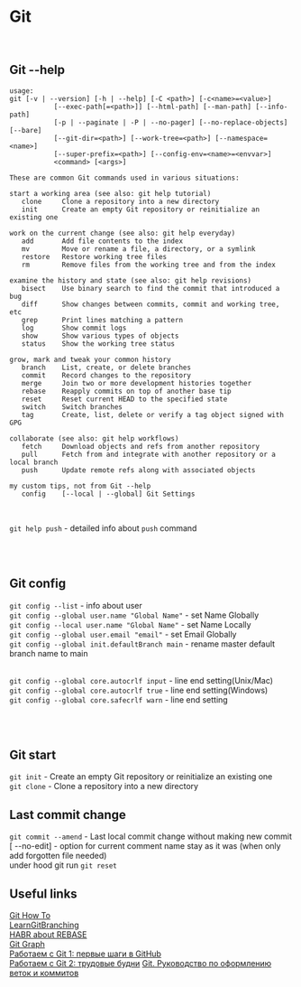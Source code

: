 # Git<br/>
<br/>

## Git \--help  
```
usage: 
git [-v | --version] [-h | --help] [-C <path>] [-c<name>=<value>]
           [--exec-path[=<path>]] [--html-path] [--man-path] [--info-path]
           [-p | --paginate | -P | --no-pager] [--no-replace-objects] [--bare]
           [--git-dir=<path>] [--work-tree=<path>] [--namespace=<name>]
           [--super-prefix=<path>] [--config-env=<name>=<envvar>]
           <command> [<args>]

These are common Git commands used in various situations:

start a working area (see also: git help tutorial)
   clone     Clone a repository into a new directory
   init      Create an empty Git repository or reinitialize an existing one

work on the current change (see also: git help everyday)
   add       Add file contents to the index
   mv        Move or rename a file, a directory, or a symlink
   restore   Restore working tree files
   rm        Remove files from the working tree and from the index

examine the history and state (see also: git help revisions)
   bisect    Use binary search to find the commit that introduced a bug
   diff      Show changes between commits, commit and working tree, etc
   grep      Print lines matching a pattern
   log       Show commit logs
   show      Show various types of objects
   status    Show the working tree status

grow, mark and tweak your common history
   branch    List, create, or delete branches
   commit    Record changes to the repository
   merge     Join two or more development histories together
   rebase    Reapply commits on top of another base tip
   reset     Reset current HEAD to the specified state
   switch    Switch branches
   tag       Create, list, delete or verify a tag object signed with GPG

collaborate (see also: git help workflows)
   fetch     Download objects and refs from another repository
   pull      Fetch from and integrate with another repository or a local branch
   push      Update remote refs along with associated objects

my custom tips, not from Git --help
   config    [--local | --global] Git Settings 
``` 
<br/>

`git help push` - detailed info about `push` command

<br/>
<br/>

## Git config<br/>
`git config --list` - info about user<br/>
`git config --global user.name "Global Name"` - set Name Globally<br/> 
`git config --local user.name "Global Name"` - set Name Locally<br/>
`git config --global user.email "email"` - set Email Globally<br/>
`git config --global init.defaultBranch main` - rename master default branch name to main<br/>
<br/>

`git config --global core.autocrlf input` - line end setting(Unix/Mac)<br/>
`git config --global core.autocrlf true` - line end setting(Windows)<br/>
`git config --global core.safecrlf warn` - line end setting<br/>

<br/>
<br/>

## Git start<br/>
`git init` - Create an empty Git repository or reinitialize an existing one<br/> 
`git clone` - Clone a repository into a new directory<br/> 


## Last commit change<br/>
`git commit --amend` - Last local commit change without making new commit<br/>
[ --no-edit] - option for current comment name stay as it was (when only add forgotten file needed)<br/>
under hood git run `git reset`





## Useful links
[Git How To](https://githowto.com/ru)<br/>
[LearnGitBranching](https://learngitbranching.js.org/)<br/>
[HABR about REBASE](https://habr.com/ru/articles/161009/)<br/>
[Git Graph](https://marketplace.visualstudio.com/items?itemName=mhutchie.git-graph)<br/>
[Работаем с Git 1: первые шаги в GitHub](https://habr.com/ru/companies/yandex_praktikum/articles/700708/)<br/>
[Работаем с Git 2: трудовые будни](https://habr.com/ru/companies/yandex_praktikum/articles/728302/)
[Git. Руководство по оформлению веток и коммитов](https://habr.com/ru/articles/820547/)
